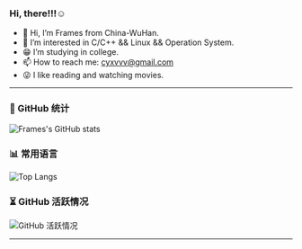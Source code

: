 ### Hi, there!!!☺️

- 👋 Hi, I’m Frames from China-WuHan.
- 👀 I’m interested in C/C++ && Linux && Operation System.
- 😁 I’m studying in college.
- 📫 How to reach me: cyxvvv@gmail.com
- 😜 I like reading and watching movies.

---

### 🚀 GitHub 统计
![Frames's GitHub stats](https://github-readme-stats.vercel.app/api?username=Cyxuan0311&show_icons=true&theme=radical)

### 📊 常用语言
![Top Langs](https://github-readme-stats.vercel.app/api/top-langs/?username=Cyxuan0311&layout=compact&theme=radical)

### ⏳ GitHub 活跃情况
![GitHub 活跃情况](https://github-profile-summary-cards.vercel.app/api/cards/profile-details?username=Cyxuan0311&theme=radical)

---
<!---
Cyxuan0311/Cyxuan0311 is a ✨ special ✨ repository because its `README.md` (this file) 
appears on your GitHub profile.
You can click the Preview link to take a look at your changes.
--->
